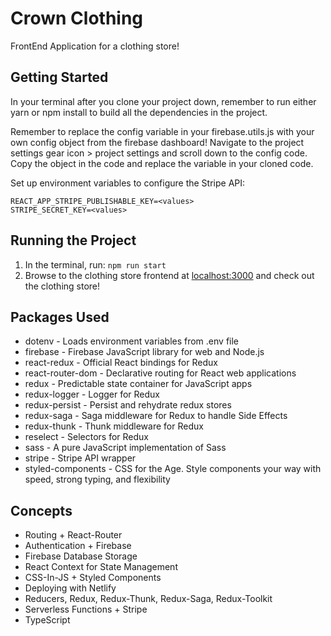 # Crown Clothing
FrontEnd Application for a clothing store!

## Getting Started

In your terminal after you clone your project down, remember to run either yarn or npm install to build all the dependencies in the project.

Remember to replace the config variable in your firebase.utils.js with your own config object from the firebase dashboard! Navigate to the project settings gear icon > project settings and scroll down to the config code. Copy the object in the code and replace the variable in your cloned code.

Set up environment variables to configure the Stripe API:

```
REACT_APP_STRIPE_PUBLISHABLE_KEY=<values>
STRIPE_SECRET_KEY=<values>
```

## Running the Project

1. In the terminal, run: `npm run start`
2. Browse to the clothing store frontend at [localhost:3000](http://localhost:3000) and check out the clothing store!

## Packages Used

* dotenv - Loads environment variables from .env file
* firebase - Firebase JavaScript library for web and Node.js
* react-redux - Official React bindings for Redux
* react-router-dom - Declarative routing for React web applications
* redux - Predictable state container for JavaScript apps
* redux-logger - Logger for Redux
* redux-persist - Persist and rehydrate redux stores
* redux-saga - Saga middleware for Redux to handle Side Effects
* redux-thunk - Thunk middleware for Redux
* reselect - Selectors for Redux
* sass - A pure JavaScript implementation of Sass
* stripe - Stripe API wrapper
* styled-components - CSS for the <Component> Age. Style components your way with speed, strong typing, and flexibility

## Concepts

* Routing + React-Router
* Authentication + Firebase
* Firebase Database Storage
* React Context for State Management
* CSS-In-JS + Styled Components
* Deploying with Netlify
* Reducers, Redux, Redux-Thunk, Redux-Saga, Redux-Toolkit
* Serverless Functions + Stripe
* TypeScript
